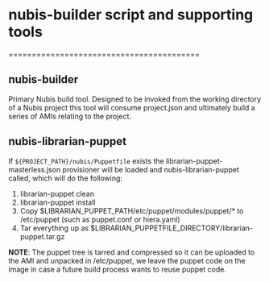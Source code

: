 # nubis-builder script and supporting tools

=========================================

## nubis-builder

Primary Nubis build tool. Designed to be invoked from the working directory of a
Nubis project this tool will consume project.json and ultimately build a series
of AMIs relating to the project.

## nubis-librarian-puppet

If ```${PROJECT_PATH}/nubis/Puppetfile``` exists the
librarian-puppet-masterless.json provisioner will be loaded and
nubis-librarian-puppet called, which will do the following:

1. librarian-puppet clean
2. librarian-puppet install
3. Copy $LIBRARIAN_PUPPET_PATH/etc/puppet/modules/puppet/* to /etc/puppet
   (such as puppet.conf or hiera.yaml)
4. Tar everything up as $LIBRARIAN_PUPPETFILE_DIRECTORY/librarian-puppet.tar.gz

**NOTE**: The puppet tree is tarred and compressed so it can be uploaded to the
AMI and unpacked in /etc/puppet, we leave the puppet code on the image in case a
future build process wants to reuse puppet code.
